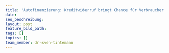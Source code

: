 ```yaml
---
title: 'Autofinanzierung: Kreditwiderruf bringt Chance für Verbraucher'
date:
seo_beschreibung:
layout: post
feature_bild_path:
tags: []
topics: []
team_member: dr-sven-tintemann
---
```

